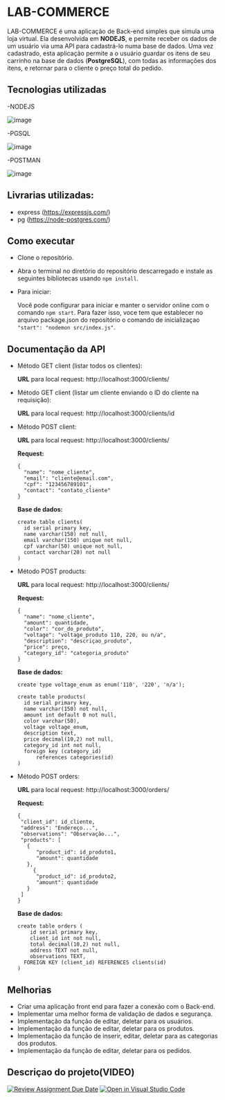# **LAB-COMMERCE**

LAB-COMMERCE é uma aplicação de Back-end simples que simula uma loja virtual. Ela desenvolvida em **NODEJS**, e permite receber os dados de um usuário via uma API para cadastrá-lo numa base de dados. Uma vez cadastrado, esta aplicação permite a o usuário guardar os itens de seu carrinho na base de dados (**PostgreSQL**), com todas as informações dos itens, e retornar para o cliente o preço total do pedido.

## Tecnologias utilizadas
-NODEJS

![image](https://github.com/FuturoDEV-Fitness/carrinho-de-compras-frankosorio4/assets/141787907/46063f9a-53d7-461a-858d-9c8238e6984e)

-PGSQL

![image](https://github.com/FuturoDEV-Fitness/carrinho-de-compras-frankosorio4/assets/141787907/1d2d047d-3887-4b37-9fa4-d5e07620c1a7)

-POSTMAN

![image](https://github.com/FuturoDEV-Fitness/carrinho-de-compras-frankosorio4/assets/141787907/6875cf76-33ba-41a6-8991-36143fa5d089)

## Livrarias utilizadas:
- express (https://expressjs.com/)
- pg (https://node-postgres.com/)

## Como executar

- Clone o repositório.

- Abra o terminal no diretório do repositório descarregado e instale as seguintes bibliotecas usando ```npm install```.
- Para iniciar:

  Você pode configurar para iniciar e manter o servidor online com o comando ```npm start```. Para fazer isso, voce tem que establecer no arquivo package.json do repositório o comando de inicializaçao ```"start": "nodemon src/index.js"```.

## Documentação da API

- Método GET client (listar todos os clientes):
  
  **URL** para local request: http://localhost:3000/clients/

- Método GET client (listar um cliente enviando o ID do cliente na requisição):
  
  **URL** para local request: http://localhost:3000/clients/id

- Método POST client:
  
  **URL** para local request: http://localhost:3000/clients/

  **Request:**
  ```
  {
    "name": "nome_cliente",
    "email": "cliente@email.com",
    "cpf": "123456789101",
    "contact": "contato_cliente"
  }
  ```
  
  **Base de dados:**
  ```
  create table clients(
  	id serial primary key,
  	name varchar(150) not null,
  	email varchar(150) unique not null, 
  	cpf varchar(50) unique not null,
  	contact varchar(20) not null
  )
  ```
    
- Método POST products:

    **URL** para local request: http://localhost:3000/clients/

  **Request:**
  ```
  {
    "name": "nome_cliente",
    "amount": quantidade,
    "color": "cor_do_produto",
    "voltage": "voltage_produto 110, 220, ou n/a",
    "description": "descriçao_produto",
    "price": preço,
    "category_id": "categoria_produto"
  }
  ```

  **Base de dados:**
  ```
  create type voltage_enum as enum('110', '220', 'n/a');

  create table products(
	id serial primary key,
	name varchar(150) not null,
	amount int default 0 not null, 
	color varchar(50),
	voltage voltage_enum,
	description text,
	price decimal(10,2) not null,
	category_id int not null,
	foreign key (category_id) 
		references categories(id)
  )
  ```

- Método POST orders:

  **URL** para local request: http://localhost:3000/orders/

  **Request:**
  ```
  {
   "client_id": id_cliente,
   "address": "Endereço...",
   "observations": "Observação...",
   "products": [
     {
        "product_id": id_produto1,
        "amount": quantidade
     },
	   {
        "product_id": id_produto2,
        "amount": quantidade
     }
   ]
  }
  ```

  **Base de dados:**
  ```
  create table orders (
	  id serial primary key,
	  client_id int not null,
	  total decimal(10,2) not null,
	  address TEXT not null,
	  observations TEXT,
    FOREIGN KEY (client_id) REFERENCES clients(id)
  )
  ```
    
## Melhorias
- Criar uma aplicação front end para fazer a conexão com o Back-end.
- Implementar uma melhor forma de validação de dados e segurança.
- Implementação da função de editar, deletar para os usuários.
- Implementação da função de editar, deletar para os produtos.
- Implementação da função de inserir, editar, deletar para as categorias dos produtos.
- Implementação da função de editar, deletar para os pedidos.

## Descriçao do projeto(VIDEO)

[![Review Assignment Due Date](https://classroom.github.com/assets/deadline-readme-button-22041afd0340ce965d47ae6ef1cefeee28c7c493a6346c4f15d667ab976d596c.svg)](https://classroom.github.com/a/dNOfMvCD)
[![Open in Visual Studio Code](https://classroom.github.com/assets/open-in-vscode-2e0aaae1b6195c2367325f4f02e2d04e9abb55f0b24a779b69b11b9e10269abc.svg)](https://classroom.github.com/online_ide?assignment_repo_id=15330879&assignment_repo_type=AssignmentRepo)
